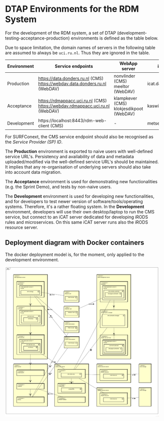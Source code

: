 # DTAP Environments for the RDM System

For the development of the RDM system, a set of DTAP (development-testing-acceptance-production) environments is defined as the table below.

Due to space limitation, the domain names of servers in the following table are assumed to always be `uci.ru.nl`. Thus they are ignored in the table.

| Environment  | Service endpoints | WebApp server | iCAT server | iCAT zone | resource servers |
| -------------| ----------------- | ------------- | ----------- | --------- | ---------------- |
| Production   | https://data.donders.ru.nl (CMS) <br/> https://webdav.data.donders.ru.nl (WebDAV) |  nonvlinder (CMS) <br/> meeltor (WebDAV) | icat.data.donders.ru.nl | rdm | harsbij <br/> wolbij |
| Acceptance   | https://rdmappacc.uci.ru.nl (CMS) <br/> https://webdav.rdmappacc.uci.ru.nl (WebDAV) |  klampkever (CMS) <br/> klokjesdikpoot (WebDAV) | kaswittevlieg | rdmacc | kanaaljuffer <br/> kerstbalgal |
| Development  | https://localhost:8443/rdm-web-client (CMS) | -  | metselbij | rdmtst | - |

For SURFConext, the CMS service endpoint should also be recognised as the _Service Provider (SP) ID_.

The __Production__ environment is exported to naive users with well-defined service URL's.  Persistency and availability of data and metadata uploaded/modified via the well-defined service URL's should be maintained.  It implies that any re-organisation of underlying servers should also take into account data migration.

The __Acceptance__ environment is used for demonstrating new functionalities (e.g. the Sprint Demo), and tests by non-naive users. 

The __Development__ environment is used for developing new functionalities, and for developers to test newer version of software/tools/operating systems.  Therefore, it's a rather floating system.  In the __Development__ environment, developers will use their own desktop/laptop to run the CMS service, but connect to an iCAT server dedicated for developing iRODS rules and microservices.  On this same iCAT server runs also the iRODS resource server.

## Deployment diagram with Docker containers

The docker deployment model is, for the moment, only applied to the development environment.

![](figures/rdm-deployment-diagram.png)
